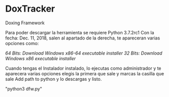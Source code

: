 # DoxTracker
Doxing Framework

Para poder descargar la herramienta se requiere Python 3.7.2rc1
Con la fecha: Dec. 11, 2018, salen al apartado de la derecha, te apareceran varias opciones como:

*64 Bits: Download Windows x86-64 executable installer*
*32 Bits: Download Windows x86 executable installer*

Cuando tengas el Instalador instalado, lo ejecutas como administrador y te aparecera varias opciones elegis la primera que sale y marcas la casilla que sale Add path to python y lo descargas y listo.

"python3 dfw.py"
